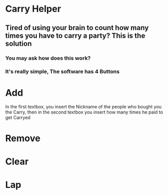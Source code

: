 # Carry Helper
## Tired of using your brain to count how many times you have to carry a party? This is the solution

### You may ask how does this work?

### It's really simple, The software has 4 Buttons
# Add
In the first textbox, you insert the Nickname of the people who bought you the Carry, then in the second textbox you insert how many times he paid to get Carryed
# Remove
# Clear
# Lap
